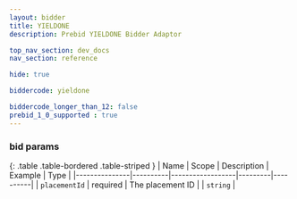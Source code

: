 ```yaml
---
layout: bidder
title: YIELDONE
description: Prebid YIELDONE Bidder Adaptor

top_nav_section: dev_docs
nav_section: reference

hide: true

biddercode: yieldone

biddercode_longer_than_12: false
prebid_1_0_supported : true
---
```



### bid params

{: .table .table-bordered .table-striped }
| Name          | Scope    | Description      | Example | Type     |
|---------------|----------|------------------|---------|----------|
| `placementId` | required | The placement ID |         | `string` |
